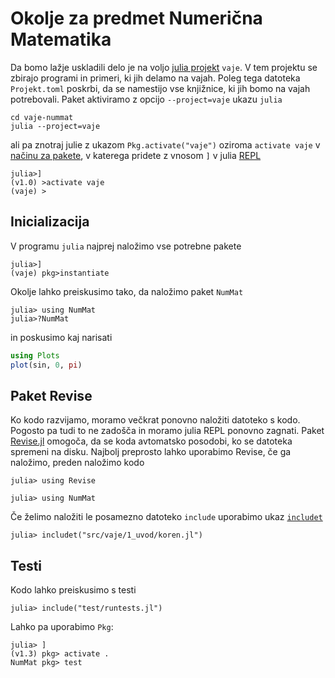 # Okolje za predmet Numerična Matematika

Da bomo lažje uskladili delo je na voljo [julia
projekt](https://docs.julialang.org/en/v1.0/stdlib/Pkg/#Creating-your-own-projects-1)
`vaje`. V tem projektu se zbirajo programi in primeri, ki jih delamo na vajah. Poleg tega datoteka `Projekt.toml` poskrbi, da se namestijo vse knjižnice, ki jih bomo na
vajah potrebovali. Paket aktiviramo z opcijo `--project=vaje` ukazu `julia`

    cd vaje-nummat
    julia --project=vaje

ali pa znotraj julie z ukazom `Pkg.activate("vaje")` oziroma `activate vaje` v
[načinu za
pakete](https://docs.julialang.org/en/v1.0/stdlib/Pkg/#Getting-Started-1), v
katerega pridete z vnosom `]` v julia [REPL](https://docs.julialang.org/en/v1.0/stdlib/REPL/)

```julia-repl
julia>]
(v1.0) >activate vaje
(vaje) >
```

## Inicializacija

V programu `julia` najprej naložimo vse potrebne pakete

```julia-repl
julia>]
(vaje) pkg>instantiate
```

Okolje lahko preiskusimo tako, da naložimo paket `NumMat`

```julia-repl
julia> using NumMat
julia>?NumMat
```

in poskusimo kaj narisati

```julia
using Plots
plot(sin, 0, pi)
```

## Paket Revise

Ko kodo razvijamo, moramo večkrat ponovno naložiti datoteko s kodo. Pogosto pa
tudi to ne zadošča in moramo julia REPL ponovno zagnati. Paket
[Revise.jl](https://timholy.github.io/Revise.jl/dev/) omogoča, da se koda
avtomatsko posodobi, ko se datoteka spremeni na disku. Najbolj preprosto lahko
uporabimo Revise, če ga naložimo, preden naložimo kodo

```julia-repl
julia> using Revise

julia> using NumMat
```

Če želimo naložiti le posamezno datoteko `include` uporabimo ukaz [`includet`](https://timholy.github.io/Revise.jl/dev/user_reference/#Revise.includet)

```julia-repl
julia> includet("src/vaje/1_uvod/koren.jl")
```

## Testi

Kodo lahko preiskusimo s testi

```julia-repl
julia> include("test/runtests.jl")
```

Lahko pa uporabimo `Pkg`:

```julia-repl
julia> ]
(v1.3) pkg> activate .
NumMat pkg> test
```